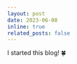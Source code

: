 ```yaml
---
layout: post
date: 2023-06-08
inline: true
related_posts: false
---
```


I started this blog! :four_leaf_clover: